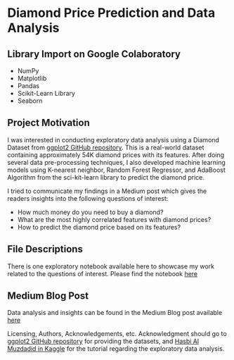 # Diamond Price Prediction and Data Analysis

## Library Import on Google Colaboratory
- NumPy
- Matplotlib
- Pandas
- Scikit-Learn Library
- Seaborn

## Project Motivation
I was interested in conducting exploratory data analysis using a Diamond Dataset from  [ggplot2 GitHub repository](https://github.com/tidyverse/ggplot2/blob/main/data-raw/diamonds.csv). This is a real-world dataset containing approximately 54K diamond prices with its features. After doing several data pre-processing techniques, I also developed machine learning models using K-nearest neighbor, Random Forest Regressor, and AdaBoost Algorithm from the sci-kit-learn library to predict the diamond price. 

I tried to communicate my findings in a Medium post which gives the readers insights into the following questions of interest:

- How much money do you need to buy a diamond?
- What are the most highly correlated features with diamond prices?
- How to predict the diamond price based on its features?


## File Descriptions
There is one exploratory notebook available here to showcase my work related to the questions of interest. Please find the notebook [here](https://github.com/tiadwi/Data-Science-Nanodegree/blob/main/Project1/Udacity_Submission_1_Diamonds_Data.ipynb)

## Medium Blog Post
Data analysis and insights can be found in the Medium Blog post available [here](https://medium.com/@tiadwi.s/how-to-measure-the-diamonds-worth-ae7b92bf7ec5)

Licensing, Authors, Acknowledgements, etc.
Acknowledgment should go to [ggplot2 GitHub repository](https://github.com/tidyverse/ggplot2/blob/main/data-raw/diamonds.csv) for providing the datasets, and [Hasbi Al Muzdadid in Kaggle](https://www.kaggle.com/hasibalmuzdadid) for the tutorial regarding the exploratory data analysis. 
